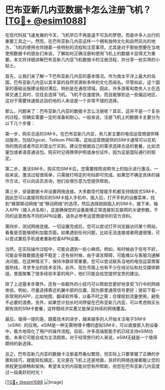 # 巴布亚新几内亚数据卡怎么注册飞机？[[TG💪+ @esim1088](https://t.me/s/esim1088)]

在现代科技飞速发展的今天，飞机早已不再是遥不可及的梦想，而是许多人出行的重要工具之一。然而，在巴布亚新几内亚这样一个拥有独特文化和自然风光的地方，飞机的使用也伴随着一些特别的流程和注意事项。尤其是对于那些想要在当地使用数据卡的朋友们来说，了解如何正确注册和使用飞机上的数据卡显得尤为重要。本文将详细讲解巴布亚新几内亚飞机数据卡的注册流程，并分享一些实用的小贴士。

首先，让我们来了解一下巴布亚新几内亚的基本情况。作为南太平洋上最大的岛国，巴布亚新几内亚以其丰富的自然资源和多样的文化而闻名。尽管如此，这个国家的基础设施建设相对滞后，特别是在通信领域。因此，许多游客和商务人士在选择交通工具时，往往会选择飞机。飞机不仅速度快，而且能够到达一些偏远地区，这对于需要快速抵达目的地的人来说是一个非常不错的选择。

那么，问题来了：巴布亚新几内亚的数据卡怎么注册呢？其实，这并不是一个复杂的过程，但确实需要一定的准备和耐心。一般来说，注册飞机上的数据卡主要分为以下几个步骤：

第一步，购买合适的SIM卡。在巴布亚新几内亚，有几家主要的电信运营商提供移动服务，包括Digicel、Telikom PNG等。这些运营商提供的SIM卡通常可以在机场的商店或者市区的营业厅买到。建议您根据自己的需求选择合适的套餐，比如流量包或者语音通话包。购买时记得携带护照或身份证件，因为这是国际通行的规定。

第二步，激活SIM卡。购买完SIM卡后，您需要按照说明书上的指示进行激活。一般来说，激活过程很简单，只需拨打特定的号码即可完成。如果您不确定具体的操作方法，可以向店员咨询，他们会很乐意为您提供帮助。

第三步，安装数据卡并设置网络连接。大多数现代智能手机都支持插拔式SIM卡，因此您可以直接将购买的SIM卡插入手机中。插入后，打开手机的设置菜单，找到“蜂窝移动网络”或“移动网络”的选项，然后选择刚刚插入的SIM卡。接下来，输入APN（接入点名称），这是确保您的设备能够正常连接到互联网的关键参数。不同的运营商有不同的APN设置，请务必参考运营商提供的官方资料。

第四步，测试网络连接。一切设置完成后，您可以尝试打开浏览器访问某个网站，看看是否能够顺利加载页面。如果遇到任何问题，比如无法连接或者网速很慢，可以尝试重启手机或者重新检查APN设置。

当然，在实际操作过程中，可能会遇到一些小麻烦。例如，有时候由于信号不好，可能会导致数据连接不稳定；还有些时候，由于语言障碍，可能难以与客服沟通解决问题。在这种情况下，保持冷静非常重要。您可以尝试联系当地的电信运营商客服热线，寻求专业的技术支持。此外，现在市面上也有不少在线论坛和社交媒体群组，里面聚集了很多经验丰富的用户，他们可能会给您提供宝贵的建议。

除了上述基本步骤外，还有一些额外的小技巧可以帮助您更好地享受飞行中的网络体验。例如，尽量选择靠近机翼中部的位置，因为那里通常信号更好；提前下载一些常用的APP，比如地图、翻译软件等，以备不时之需；合理规划流量使用，避免不必要的浪费。另外，如果您计划长时间停留在巴布亚新几内亚，可以考虑购买长期有效的SIM卡套餐，这样既经济实惠又能保证持续的网络覆盖。

最后，值得一提的是，随着技术的进步，越来越多的人开始关注电子SIM卡（eSIM）的应用。eSIM是一种无需物理卡槽的虚拟SIM卡，可以直接嵌入到设备中，极大地简化了用户的操作流程。目前，许多高端智能手机已经支持eSIM功能，未来它可能会成为主流趋势。对于经常旅行的人来说，eSIM无疑是一个值得期待的新选择。

总之，巴布亚新几内亚的数据卡注册虽然看似繁琐，但实际上只要掌握了正确的步骤和技巧，就能轻松搞定。无论是在飞机上还是地面，良好的网络连接都能让您的旅程更加顺畅和愉快。希望本文的内容能对您有所帮助，祝您在巴布亚新几内亚度过一段美好的时光！

[[TG💪+ @esim1088](https://t.me/s/esim1088) ![Image](https://i.postimg.cc/4NQfJmqS/Snipaste-2025-05-13-00-14-12.png)]
